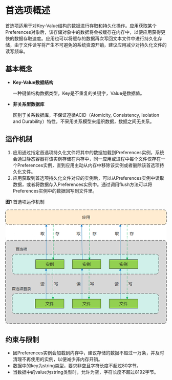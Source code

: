 # 首选项概述

首选项适用于对Key-Value结构的数据进行存取和持久化操作。应用获取某个Preferences对象后，该存储对象中的数据将会被缓存在内存中，以便应用获得更快的数据存取速度。应用也可以将缓存的数据再次写回文本文件中进行持久化存储，由于文件读写将产生不可避免的系统资源开销，建议应用减少对持久化文件的读写频率。

## 基本概念

- **Key-Value数据结构**

  一种键值结构数据类型。Key是不重复的关键字，Value是数据值。

- **非关系型数据库**

  区别于关系数据库，不保证遵循ACID（Atomicity, Consistency, Isolation and Durability）特性，不采用关系模型来组织数据，数据之间无关系。

## 运作机制

1. 应用通过指定首选项持久化文件将其中的数据加载到Preferences实例，系统会通过静态容器将该实例存储在内存中，同一应用或进程中每个文件仅存在一个Preferences实例，直到应用主动从内存中移除该实例或者删除该首选项持久化文件。
2. 应用获取到首选项持久化文件对应的实例后，可以从Preferences实例中读取数据，或者将数据存入Preferences实例中。通过调用flush方法可以将Preferences实例中的数据回写到文件里。

**图1** 首选项运作机制

![zh-cn_image_0000001199139454](figures/zh-cn_image_0000001199139454.png)

## 约束与限制

- 因Preferences实例会加载到内存中，建议存储的数据不超过一万条，并及时清理不再使用的实例，以便减少非内存开销。
- 数据中的key为string类型，要求非空且字符长度不超过80字节。
- 当数据中的value为string类型时，允许为空，字符长度不超过8192字节。
